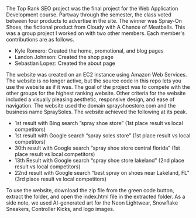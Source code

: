 The Top Rank SEO project was the final project for the Web Application Development course. 
Partway through the semester, the class voted between four products to advertise in the site.
The winner was Spray-On Shoes, the fictional product from Cloudy with A Chance of Meatballs.
This was a group project I worked on with two other members. 
Each member's contributions are as follows.
* Kyle Romero: Created the home, promotional, and blog pages
* Landon Johnson: Created the shop page
* Sebastian Lopez: Created the about page

The website was created on an EC2 instance using Amazon Web Services.
The website is no longer active, but the source code in this repo lets you use the website as if it was.
The goal of the project was to compete with the other groups for the highest ranking website.
Other criteria for the website included a visually pleasing aesthetic, responsive design, and ease of navigation.
The website used the domain sprayshoestore.com and the business name SpraySoles.
The website achieved the following at its peak.
* 1st result with Bing search ”spray shoe store” (1st place result vs local competitors)
* 1st result with Google search ”spray soles store” (1st place result vs local competitors)
* 30th result with Google search “spray shoe store central florida” (1st place result vs local competitors)
* 13th Result with Google search “spray shoe store lakeland” (2nd place result vs local competitors)
* 22nd result with Google search “best spray on shoes near Lakeland, FL” (3rd place result vs local competitors)

To use the website, download the zip file from the green code button, extract the folder, and open the index.html file in the extracted folder. As a side note, we used AI-generated art for the Neon Lightwear, Snowflake Sneakers, Controller Kicks, and logo images.
